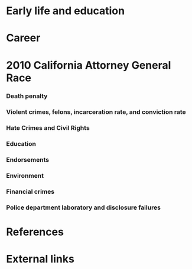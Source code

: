 # 
# Early life and education
# Career
# 2010 California Attorney General Race
### Death penalty
### Violent crimes, felons, incarceration rate, and conviction rate
### Hate Crimes and Civil Rights
### Education
### Endorsements
### Environment
### Financial crimes
### Police department laboratory and disclosure failures
# References
# External links